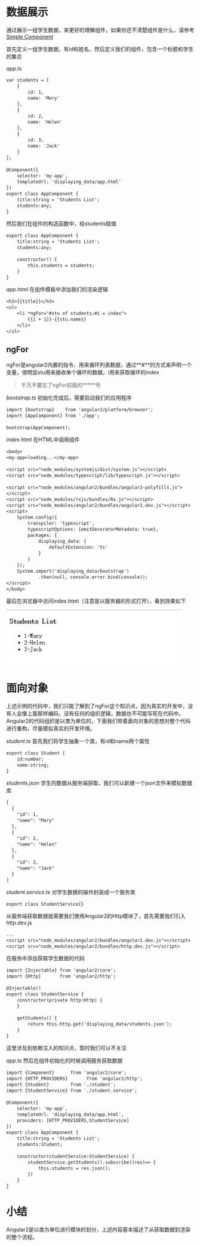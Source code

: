 # 数据展示
通过展示一组学生数据，来更好的理解组件，如果你还不清楚组件是什么，请参考[Simple Component](simple_component.md)

首先定义一组学生数据，有id和姓名，然后定义我们的组件，包含一个标题和学生的集合

*app.ts*

    var students = [
        {
            id: 1,
            name: 'Mary'
        },
        {
            id: 2,
            name: 'Helen'
        },
        {
            id: 3,
            name: 'Jack'
        }
    ];

    @Component({
        selector: 'my-app',
        templateUrl: 'displaying_data/app.html'
    })
    export class AppComponent {
        title:string = 'Students List';
        students:any;
    }

然后我们在组件的构造函数中，给students赋值

    export class AppComponent {
        title:string = 'Students List';
        students:any;
    
        constructor() {
            this.students = students;
        }
    }

*app.html*
在组件模板中添加我们的渲染逻辑

    <h3>{{title}}</h3>
    <ul>
        <li *ngFor="#stu of students;#i = index">
            {{i + 1}}-{{stu.name}}
        </li>
    </ul>

## ngFor
ngFor是angular2内置的指令，用来循环列表数据，通过**#**的方式来声明一个变量，很明显stu用来接收单个循环的数据，i用来获取循环的index

> 千万不要忘了ngFor前面的*****号

*bootstrap.ts*
初始化完成后，需要启动我们的应用程序

    import {bootstrap}    from 'angular2/platform/browser';
    import {AppComponent} from './app';
    
    bootstrap(AppComponent);

*index.html*
在HTML中调用组件

    <body>
    <my-app>loading...</my-app>
    
    <script src="node_modules/systemjs/dist/system.js"></script>
    <script src="node_modules/typescript/lib/typescript.js"></script>
    
    <script src="node_modules/angular2/bundles/angular2-polyfills.js"></script>
    <script src="node_modules/rxjs/bundles/Rx.js"></script>
    <script src="node_modules/angular2/bundles/angular2.dev.js"></script>
    <script>
        System.config({
            transpiler: 'typescript',
            typescriptOptions: {emitDecoratorMetadata: true},
            packages: {
                displaying_data: {
                    defaultExtension: 'ts'
                }
            }
        });
        System.import('displaying_data/bootstrap')
                .then(null, console.error.bind(console));
    </script>
    </body>

最后在浏览器中访问index.html（注意是以服务器的形式打开），看到效果如下

![alt](images/displaying_data/1.png)

# 面向对象
上述示例的代码中，我们只能了解到了ngFor这个知识点，因为真实的开发中，没有人会像上面那样编码，没有任何的组织逻辑，数据也不可能写死在代码中。
Angular2的代码组织是以类为单位的，下面我们带着面向对象的思想对整个代码进行重构，尽量模拟真实的开发环境。

*student.ts*
首先我们将学生抽象一个类，有id和name两个属性

    export class Student {
        id:number;
        name:string;
    }

*students.json*
学生的数据从服务端获取，我们可以新建一个json文件来模拟数据库

    [
      {
        "id": 1,
        "name": "Mary"
      },
      {
        "id": 2,
        "name": "Helen"
      },
      {
        "id": 3,
        "name": "Jack"
      }
    ]
    
*student.service.ts*
对学生数据的操作封装成一个服务类

    export class StudentService{}

从服务端获取数据就需要我们使用Angular2的Http模块了，首先需要我们引入http.dev.js

    ...
    <script src="node_modules/angular2/bundles/angular2.dev.js"></script>
    <script src="node_modules/angular2/bundles/http.dev.js"></script>    

在服务中添加获取学生数据的代码

    import {Injectable} from 'angular2/core';
    import {Http}       from 'angular2/http';
    
    @Injectable()
    export class StudentService {
        constructor(private http:Http) {
        }
    
        getStudents() {
            return this.http.get('displaying_data/students.json');
        }
    }

这里涉及到依赖注入的知识点，暂时我们可以不关注

*app.ts*
然后在组件初始化的时候调用服务获取数据

    import {Component}      from 'angular2/core';
    import {HTTP_PROVIDERS}       from 'angular2/http';
    import {Student}        from './student';
    import {StudentService} from './student.service';
    
    @Component({
        selector: 'my-app',
        templateUrl: 'displaying_data/app.html',
        providers: [HTTP_PROVIDERS,StudentService]
    })
    export class AppComponent {
        title:string = 'Students List';
        students:Student;
    
        constructor(studentService:StudentService) {
            studentService.getStudents().subscribe((res)=> {
                this.students = res.json();
            })
        }
    }

# 小结
Angular2是以类为单位进行模块的划分，上述内容基本描述了从获取数据到渲染的整个流程。